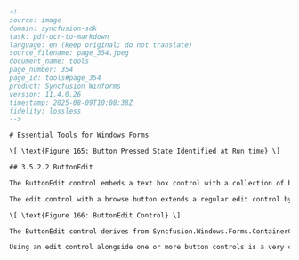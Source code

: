 ```html
<!-- 
source: image
domain: syncfusion-sdk
task: pdf-ocr-to-markdown
language: en (keep original; do not translate)
source_filename: page_354.jpeg
document_name: tools
page_number: 354
page_id: tools#page_354
product: Syncfusion Winforms
version: 11.4.0.26
timestamp: 2025-08-09T10:08:38Z
fidelity: lossless
-->

# Essential Tools for Windows Forms

\[ \text{Figure 165: Button Pressed State Identified at Run time} \]

## 3.5.2.2 ButtonEdit

The ButtonEdit control embeds a text box control with a collection of button controls that can be customized to create many commonly used interfaces such as a file / folder browser or a drop-down text control. We can implement a file picker and folder browser using the ButtonEdit control. Drop-down popup controls can also be shown using the ButtonEdit control and the PopupContainerControl.

The edit control with a browse button extends a regular edit control by adding a button which can display an user-defined "browse" dialog. The ButtonEdit control provides an easy way to create controls with an edit control and any number of associated buttons.

\[ \text{Figure 166: ButtonEdit Control} \]

The ButtonEdit control derives from Syncfusion.Windows.Forms.ContainerControl and embeds one or more **ButtonEditChildButton** controls. The ButtonEditChildButton controls derive from Syncfusion.Windows.Forms.Button class and expose the functionality of buttons.

Using an edit control alongside one or more button controls is a very common requirement in graphical user interface programming. Some of the common examples are browse edit controls and drop-down controls.

```

<!-- tags: [syncfusion, winforms, buttonedit, buttoneditcontrol, containercontrol, filebrowser, folderbrowser, combobox-like control, dropdowncontrols, graphicaluserinterface] keywords: [buttonedit, filebrowser, folderbrowser, dropdowncontrols, browseeditcontrols, editcontrol, buttons, userinterfaceprogramming, graphicaluserinterface, interfaceprogramming] -->
